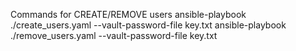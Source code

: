 Commands for CREATE/REMOVE users
ansible-playbook ./create_users.yaml  --vault-password-file key.txt
ansible-playbook ./remove_users.yaml  --vault-password-file key.txt